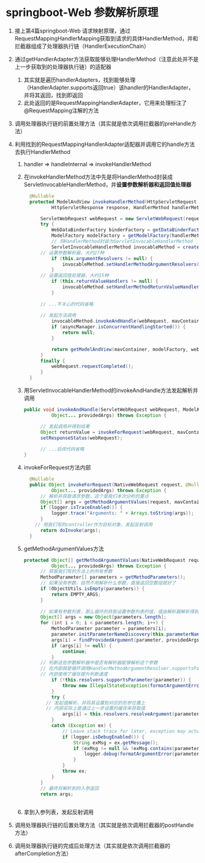 # springboot-Web 参数解析原理

1. 接上第4篇springboot-Web 请求映射原理，通过RequestMappingHandlerMapping获取到请求的具体HandlerMethod，并和拦截器组成了处理器执行链（HandlerExecutionChain）

2. 通过getHandlerAdapter方法获取能够处理HandlerMethod（注意此处并不是上一步获取到的处理器执行链）的适配器

   1. 其实就是遍历handlerAdapters，找到能够处理（HandlerAdapter.supports返回true）该handler的HandlerAdapter，并将其返回，找到即返回
   2. 此处返回的是RequestMappingHandlerAdapter，它用来处理标注了@RequestMapping注解的方法

3. 调用处理器执行链的前置处理方法（其实就是依次调用拦截器的preHandle方法）

4. 利用找到的RequestMappingHandlerAdapter适配器并调用它的handle方法去执行HandlerMethod

   1. handler => handleInternal => invokeHandlerMethod

   2. 在invokeHandlerMethod方法中先是将HandlerMethod封装成ServletInvocableHandlerMethod，并**设置参数解析器和返回值处理器**

      ```java
      	@Nullable
      	protected ModelAndView invokeHandlerMethod(HttpServletRequest request,
      			HttpServletResponse response, HandlerMethod handlerMethod) throws Exception {
      
      		ServletWebRequest webRequest = new ServletWebRequest(request, response);
      		try {
      			WebDataBinderFactory binderFactory = getDataBinderFactory(handlerMethod);
      			ModelFactory modelFactory = getModelFactory(handlerMethod, binderFactory);
      			// 将HandlerMethod封装为ServletInvocableHandlerMethod
      			ServletInvocableHandlerMethod invocableMethod = createInvocableHandlerMethod(handlerMethod);
            // 设置参数解析器，大约27种
      			if (this.argumentResolvers != null) {
      				invocableMethod.setHandlerMethodArgumentResolvers(this.argumentResolvers);
      			}
            // 设置返回值处理器，大约15种
      			if (this.returnValueHandlers != null) {
      				invocableMethod.setHandlerMethodReturnValueHandlers(this.returnValueHandlers);
      			}
      			
            // ...不关心的代码省略
      			
            // 发起方法调用
      			invocableMethod.invokeAndHandle(webRequest, mavContainer);
      			if (asyncManager.isConcurrentHandlingStarted()) {
      				return null;
      			}
      
      			return getModelAndView(mavContainer, modelFactory, webRequest);
      		}
      		finally {
      			webRequest.requestCompleted();
      		}
      	}
      ```

   3. 用ServletInvocableHandlerMethod的invokeAndHandle方法发起解析并调用

      ```java
      public void invokeAndHandle(ServletWebRequest webRequest, ModelAndViewContainer mavContainer,
      			Object... providedArgs) throws Exception {
      
        	// 发起调用并得到结果
      		Object returnValue = invokeForRequest(webRequest, mavContainer, providedArgs);
      		setResponseStatus(webRequest);
        
      		// ...后续代码省略
      }
      ```

   4. invokeForRequest方法内部

      ```java
      	@Nullable
      	public Object invokeForRequest(NativeWebRequest request, @Nullable ModelAndViewContainer mavContainer,
      			Object... providedArgs) throws Exception {
      		// 解析并获取请求参数，这个是我们本次分析的重点
      		Object[] args = getMethodArgumentValues(request, mavContainer, providedArgs);
      		if (logger.isTraceEnabled()) {
      			logger.trace("Arguments: " + Arrays.toString(args));
      		}
          // 用我们写的controller作为目标对象，发起反射调用
      		return doInvoke(args);
      	}
      ```

   5. getMethodArgumentValues方法

      ```java
      protected Object[] getMethodArgumentValues(NativeWebRequest request, @Nullable ModelAndViewContainer mavContainer,
      			Object... providedArgs) throws Exception {
      		// 获取我们写的方法上的所有参数
      		MethodParameter[] parameters = getMethodParameters();
        	// 如果没有参数，自然不用解析什么参数，直接返回空数组就好了
      		if (ObjectUtils.isEmpty(parameters)) {
      			return EMPTY_ARGS;
      		}
      		
        	// 如果有参数列表，那么循环的获取设置参数列表的值，值由解析器解析得到
      		Object[] args = new Object[parameters.length];
      		for (int i = 0; i < parameters.length; i++) {
      			MethodParameter parameter = parameters[i];
      			parameter.initParameterNameDiscovery(this.parameterNameDiscoverer);
      			args[i] = findProvidedArgument(parameter, providedArgs);
      			if (args[i] != null) {
      				continue;
      			}
            // 判断这些参数解析器中是否有解析器能够解析这个参数
            // 在内部就是循环调用HandlerMethodArgumentResolver.supportsParameter方法依次判断是否有解析器支持解析此参数
            // 内部使用了缓存提升判断速度
      			if (!this.resolvers.supportsParameter(parameter)) {
      				throw new IllegalStateException(formatArgumentError(parameter, "No suitable resolver"));
      			}
      			try {
              // 发起值解析，并将其设置到对应的形参位置上
              // 内部实际上是通过上一步设置的缓存来获取值
      				args[i] = this.resolvers.resolveArgument(parameter, mavContainer, request, this.dataBinderFactory);
      			}
      			catch (Exception ex) {
      				// Leave stack trace for later, exception may actually be resolved and handled...
      				if (logger.isDebugEnabled()) {
      					String exMsg = ex.getMessage();
      					if (exMsg != null && !exMsg.contains(parameter.getExecutable().toGenericString())) {
      						logger.debug(formatArgumentError(parameter, exMsg));
      					}
      				}
      				throw ex;
      			}
      		}
        	// 最终将解析到的入参返回
      		return args;
      	
      ```

   6. 拿到入参列表，发起反射调用

5. 调用处理器执行链的后置处理方法（其实就是依次调用拦截器的postHandle方法）

6. 调用处理器执行链的完成后处理方法（其实就是依次调用拦截器的afterCompletion方法）

